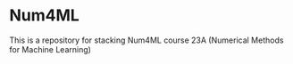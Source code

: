 # Num4ML
This is a repository for stacking Num4ML course 23A (Numerical Methods for Machine Learning)
